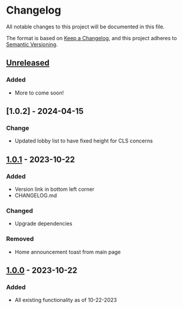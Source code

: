 # Changelog

All notable changes to this project will be documented in this file.

The format is based on [Keep a Changelog](https://keepachangelog.com/en/1.1.0/),
and this project adheres to [Semantic Versioning](https://semver.org/spec/v2.0.0.html).

## [Unreleased]

### Added

- More to come soon!

## [1.0.2] - 2024-04-15

### Change

- Updated lobby list to have fixed height for CLS concerns

## [1.0.1] - 2023-10-22

### Added

- Version link in bottom left corner
- CHANGELOG.md

### Changed

- Upgrade dependencies

### Removed

- Home announcement toast from main page

## [1.0.0] - 2023-10-22

### Added

- All existing functionality as of 10-22-2023

[unreleased]: https://github.com/AdoryVo/big-two/compare/v1.0.1...HEAD
[1.0.1]: https://github.com/AdoryVo/big-two/compare/v1.0.0...v1.0.1
[1.0.0]: https://github.com/AdoryVo/big-two/releases/tag/v1.0.0
